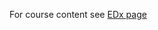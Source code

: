 For course content see [EDx page](https://www.edx.org/course/introduction-to-computer-science-and-programming-using-python-0)
